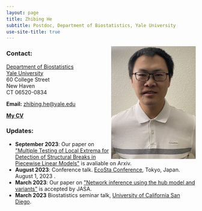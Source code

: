 ```yaml
---
layout: page
title: Zhibing He
subtitle: Postdoc, Department of Biostatistics, Yale University 
use-site-title: true
---
```

<img align="right" src="/img/IMG_1244.jpeg" alt="" width="225">


### Contact:
[Department of Biostatistics](https://ysph.yale.edu/public-health-research-and-practice/department-research/biostatistics/)  
[Yale University](https://www.yale.edu)   
60 College Street<br/>New Haven<br/>CT 06520-0834

**Email:** [zhibing.he@yale.edu](mailto:zhibing.he@yale.edu)

[**My CV**](https://www.dropbox.com/scl/fi/83b72q4udmt03emu7rr1e/academic_cv.pdf?rlkey=f2q39uwiheodqokks75lse3tg&dl=0) 

### Updates:

- **September 2023**: Our paper on ["Multiple Testing of Local Extrema for Detection of Structural Breaks in Piecewise Linear Models"](https://arxiv.org/pdf/2308.04368.pdf) is avaliable on Arxiv.
- **August 2023**: Conference talk. [EcoSta Conference](http://www.cmstatistics.org/EcoSta2023/), Tokyo, Japan. August 1, 2023 .
- **March 2023**: Our paper on ["Network inference using the hub model and variants"](https://doi.org/10.1080/01621459.2023.2183133) is accepted by JASA.
- **March 2023** Biostatistics seminar talk, [University of California San Diego](https://hwsph.ucsd.edu/divisions/biostatistics).

